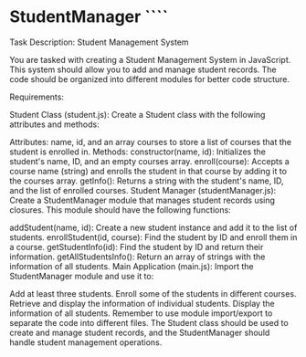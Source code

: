 # StudentManager ````
Task Description: Student Management System

You are tasked with creating a Student Management System in JavaScript. This system should allow you to add and manage student records. The code should be organized into different modules for better code structure.

Requirements:

Student Class (student.js): Create a Student class with the following attributes and methods:

Attributes: name, id, and an array courses to store a list of courses that the student is enrolled in.
Methods:
constructor(name, id): Initializes the student's name, ID, and an empty courses array.
enroll(course): Accepts a course name (string) and enrolls the student in that course by adding it to the courses array.
getInfo(): Returns a string with the student's name, ID, and the list of enrolled courses.
Student Manager (studentManager.js): Create a StudentManager module that manages student records using closures. This module should have the following functions:

addStudent(name, id): Create a new student instance and add it to the list of students.
enrollStudent(id, course): Find the student by ID and enroll them in a course.
getStudentInfo(id): Find the student by ID and return their information.
getAllStudentsInfo(): Return an array of strings with the information of all students.
Main Application (main.js): Import the StudentManager module and use it to:

Add at least three students.
Enroll some of the students in different courses.
Retrieve and display the information of individual students.
Display the information of all students.
Remember to use module import/export to separate the code into different files. The Student class should be used to create and manage student records, and the StudentManager should handle student management operations.
